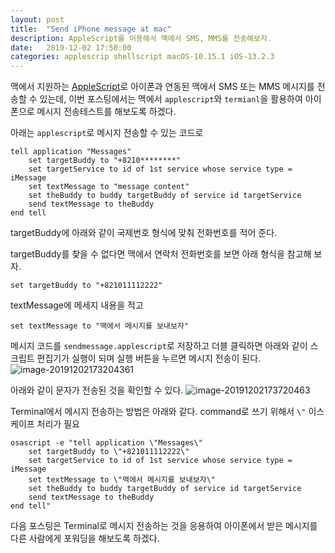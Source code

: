 ```yaml
---
layout: post
title:  "Send iPhone message at mac"
description: AppleScript를 이용해서 맥에서 SMS, MMS를 전송해보자.
date:   2019-12-02 17:50:00
categories: applescrip shellscript macOS-10.15.1 iOS-13.2.3
---
```


맥에서 지원하는 [AppleScript]([https://ko.wikipedia.org/wiki/%EC%95%A0%ED%94%8C%EC%8A%A4%ED%81%AC%EB%A6%BD%ED%8A%B8](https://ko.wikipedia.org/wiki/애플스크립트))로 아이폰과 연동된 맥에서 SMS 또는 MMS 메시지를 전송할 수 있는데, 이번 포스팅에서는 맥에서 `applescript`와 `termianl`을 활용하여 아이폰으로 메시지 전송테스트를 해보도록 하겠다.



아래는 `applescript`로 메시지 전송할 수 있는 코드로

```applescript
tell application "Messages"
	set targetBuddy to "+8210********"
	set targetService to id of 1st service whose service type = iMessage
	set textMessage to "message content"
	set theBuddy to buddy targetBuddy of service id targetService
	send textMessage to theBuddy
end tell
```

targetBuddy에 아래와 같이 국제번호 형식에 맞춰 전화번호를 적어 준다.

targetBuddy를 찾을 수 없다면 맥에서 연락처 전화번호를 보면 아래 형식을 참고해 보자.
```applescript
set targetBuddy to "+821011112222"
```

textMessage에 메세지 내용을 적고
```applescript
set textMessage to "맥에서 메시지를 보내보자"
```

메시지 코드를 `sendmessage.applescript`로 저장하고 더블 클릭하면 아래와 같이 스크립트 편집기가 실행이 되며 실행 버튼을 누르면 메시지 전송이 된다.
![image-20191202173204361](http://dogfootdev.github.io/assets/image/posts/2019-12-02-applescript-send-message/image-20191202173204361.png)

아래와 같이 문자가 전송된 것을 확인할 수 있다.
![image-20191202173720463](http://dogfootdev.github.io/assets/image/posts/2019-12-02-applescript-send-message/image-20191202173720463.png)


Terminal에서 메시지 전송하는 방법은 아래와 같다.
command로 쓰기 위해서 `\"` 이스케이프 처리가 필요

```applescript
osascript -e "tell application \"Messages\"
	set targetBuddy to \"+821011112222\"
	set targetService to id of 1st service whose service type = iMessage
	set textMessage to \"맥에서 메시지를 보내보자\"
	set theBuddy to buddy targetBuddy of service id targetService
	send textMessage to theBuddy
end tell"
```

다음 포스팅은 Terminal로 메시지 전송하는 것을 응용하여 아이폰에서 받은 메시지를 다른 사람에게 포워딩을 해보도록 하겠다.





